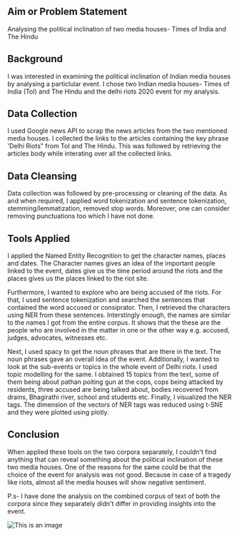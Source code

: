 ## Aim or Problem Statement
Analysing the political inclination of two media houses- Times of India and The Hindu

## Background
I was interested in examining the political inclination of Indian media houses by analysing a particlular event. I chose two Indian media houses- Times of India (ToI) and The Hindu and the delhi riots 2020 event for my analysis. 

## Data Collection
I used Google news API to scrap the news articles from the two mentioned media houses. I collected the links to the articles containing the key phrase 'Delhi Riots" from ToI and The Hindu. This was followed by retrieving the articles body while interating over all the collected links.

## Data Cleansing
Data collection was followed by pre-processing or cleaning of the data. As and when required, I applied word tokenization and sentence tokenization, stemming/lemmatization, removed stop words. Moreover, one can consider removing punctuations too which I have not done. 

## Tools Applied
I applied the Named Entity Recognition to get the character names, places and dates. The Character names gives an idea of the important people linked to the event, dates give us the time period around the riots and the places gives us the places linked to the riot site.

Furthermore, I wanted to explore who are being accused of the riots. For that, I used sentence tokenization and searched the sentences that contained the word accused or consiprator. Then, I retrieved the characters using NER from these sentences. Interstingly enough, the names are similar to the names I got from the entire corpus. It shows that the these are the people who are involved in the matter in one or the other way e.g. accused, judges, advocates, witnesses etc.

Next, I used spacy to get the noun phrases that are there in the text. The noun phrases gave an overall idea of the event.
Additionally, I wanted to look at the sub-events or topics in the whole event of Delhi riots. I used topic modelling for the same. I obtained 15 topics from the text, some of them being about pathan poiting gun at the cops, cops being attacked by residents, three accused are being talked about, bodies recovered from drains, Bhagirathi river, school and students etc.
Finally, I visualized the NER tags. The dimension of the vectors of NER tags was reduced using t-SNE and they were plotted using plotly.

## Conclusion
When applied these tools on the two corpora separately, I couldn't find anything that can reveal something about the political inclination of these two media houses. One of the reasons for the same could be that the choice of the event for analysis was not good. Because in case of a tragedy like riots, almost all the media houses will show negative sentiment.

P.s- I have done the analysis on the combined corpus of text of both the corpora since they separately didn't differ in providing insights into the event.

![This is an image](https://myoctocat.com/assets/images/base-octocat.svg)

